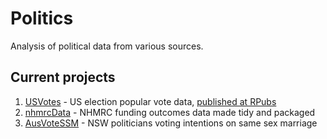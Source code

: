 # Politics
Analysis of political data from various sources.

## Current projects
1. [USVotes](https://github.com/neilfws/politics/tree/master/USVotes) - US election popular vote data, [published at RPubs](http://rpubs.com/neilfws/228791)
1. [nhmrcData](https://github.com/neilfws/politics/tree/master/nhmrcData) - NHMRC funding outcomes data made tidy and packaged
1. [AusVoteSSM](https://github.com/neilfws/politics/tree/master/AusVoteSSM) - NSW politicians voting intentions on same sex marriage
